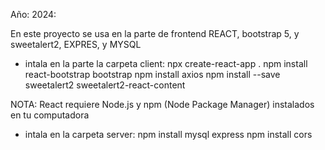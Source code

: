 Año: 2024:


En este proyecto se usa en la parte de frontend REACT, bootstrap 5, y sweetalert2, EXPRES, y MYSQL
* intala en la parte la carpeta client:
npx create-react-app .
npm install react-bootstrap bootstrap
npm install axios
npm install --save sweetalert2 sweetalert2-react-content

NOTA: React requiere Node.js y npm (Node Package Manager) instalados en tu computadora

* intala en la carpeta server:
npm install mysql express
npm install cors   
